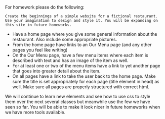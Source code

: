 For homework please do the following:

    Create the beginnings of a simple website for a fictional restaurant. Use your imagination to design and style it. You will be expanding on this site in future homeworks.

*    Have a home page where you give some general information about the restaurant. Also include some appropriate pictures. 
*    From the home page have links to an Our Menu page (and any other pages you feel like writing)
*    On the Our Menu page, have a few menu items where each item is described with text and has an image of the item as well.
*    For at least one or two of the menu items have a link to yet another page that goes into greater detail about the item.
*    On all pages have a link to take the user back to the home page. Make sure the title is set appropriately for each page (title element in head) as well. Make sure all pages are properly structured with correct html.

We will continue to learn new elements and see how to use css to style them over the next several classes but meanwhile use the few we have seen so far. You will be able to make it look nicer in future homeworks when we have more tools available.


